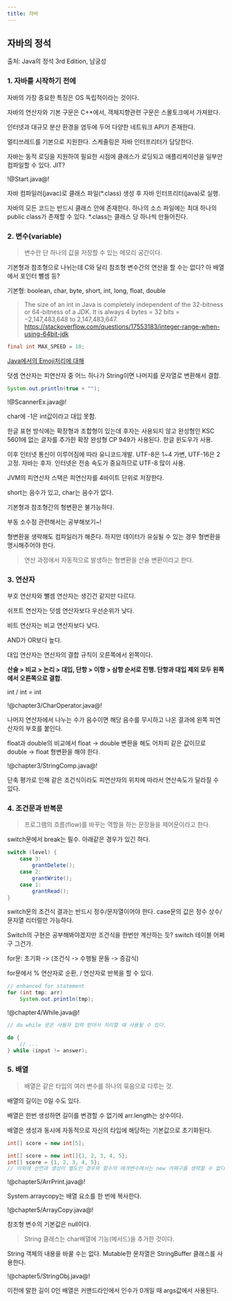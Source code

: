```yaml
---
title: 자바
---
```


## 자바의 정석

출처: Java의 정석 3rd Edition, 남궁성

### 1. 자바를 시작하기 전에

자바의 가장 중요한 특징은 OS 독립적이라는 것이다.

자바의 연산자와 기본 구문은 C++에서, 객체지향관련 구문은 스몰토크에서 가져왔다.

인터넷과 대규모 분산 환경을 염두에 두어 다양한 네트워크 API가 존재한다.

멀티쓰레드를 기본으로 지원한다. 스케줄링은 자바 인터프리터가 담당한다.

자바는 동적 로딩을 지원하여 필요한 시점에 클래스가 로딩되고 애플리케이션을 일부만 컴파일할 수 있다. JIT?

!@Start.java@!

자바 컴파일러(javac)로 클래스 파일(*.class) 생성 후 자바 인터프리터(java)로 실행. 

자바의 모든 코드는 반드시 클래스 안에 존재한다. 하나의 소스 파일에는 최대 하나의 public class가 존재할 수 있다. *.class는 클래스 당 하나씩 만들어진다. 

### 2. 변수(variable)

> 변수란 단 하나의 값을 저장할 수 있는 메모리 공간이다. 

기본형과 참조형으로 나뉘는데 C와 달리 참조형 변수간의 연산을 할 수는 없다? 아 배열에서 포인터 뺄셈 등?

기본형: boolean, char, byte, short, int, long, float, double

> The size of an int in Java is completely independent of the 32-bitness or 64-bitness of a JDK. It is always 4 bytes = 32 bits = −2,147,483,648 to 2,147,483,647. https://stackoverflow.com/questions/17553183/integer-range-when-using-64bit-jdk

```java
final int MAX_SPEED = 10;
```

[Java에서의 Emoji처리에 대해](https://meetup.toast.com/posts/317)

덧셈 연산자는 피연산자 중 어느 하나가 String이면 나머지를 문자열로 변환해서 결합. 

```java
System.out.println(true + "");
```

!@ScannerEx.java@!

char에 -1은 int값이라고 대입 못함. 

한글 표현 방식에는 확장형과 조합형이 있는데 후자는 사용되지 않고 완성형인 KSC 5601에 없는 글자를 추가한 확장 완성형 CP 949가 사용된다. 한글 윈도우가 사용.

이후 인터넷 통신이 이루어짐에 따라 유니코드개발. UTF-8은 1~4 가변, UTF-16은 2 고정. 자바는 후자. 인터넷은 전송 속도가 중요하므로 UTF-8 많이 사용. 

JVM의 피연산자 스택은 피연산자를 4바이트 단위로 저장한다. 

short는 음수가 있고, char는 음수가 없다. 

기본형과 참조형간의 형변환은 불가능하다. 

부동 소수점 관련해서는 공부해보기~!

형변환을 생략해도 컴파일러가 해준다. 하지만 데이터가 유실될 수 있는 경우 형변환을 명시해주어야 한다. 

> 연산 과정에서 자동적으로 발생하는 형변환을 산술 변환이라고 한다. 

### 3. 연산자

부호 연산자와 뺄셈 연산자는 생긴건 같지만 다르다. 

쉬프트 연산자는 덧셈 연산자보다 우선순위가 낮다. 

비트 연산자는 비교 연산자보다 낮다. 

AND가 OR보다 높다. 

대입 연산자는 연산자의 결합 규칙이 오른쪽에서 왼쪽이다. 

**산술 > 비교 > 논리 > 대입, 단항 > 이항 > 삼항 순서로 진행. 단항과 대입 제외 모두 왼쪽에서 오른쪽으로 결합.**

int / int = int

!@chapter3/CharOperator.java@!

나머지 연산자에서 나누는 수가 음수이면 해당 음수를 무시하고 나온 결과에 왼쪽 피연산자의 부호를 붙인다. 

float과 double의 비교에서 float -> double 변환을 해도 어차피 같은 값이므로 double -> float 형변환을 해야 한다. 

!@chapter3/StringComp.java@!

단축 평가로 인해 같은 조건식이라도 피연산자의 위치에 따라서 연산속도가 달라질 수 있다. 

### 4. 조건문과 반복문

> 프로그램의 흐름(flow)를 바꾸는 역할을 하는 문장들을 제어문이라고 한다. 

switch문에서 break는 필수. 아래같은 경우가 있긴 하다. 

```java
switch (level) {
    case 3: 
        grantDelete();
    case 2:
        grantWrite();
    case 1:
        grantRead();
}
```

switch문의 조건식 결과는 반드시 정수/문자열이어야 한다. case문의 값은 정수 상수/문자열 리터럴만 가능하다. 

Switch의 구현은 공부해봐야겠지만 조건식을 한번만 계산하는 듯? switch 테이블 어쩌구 그건가. 

for문: 초기화 -> (조건식 -> 수행될 문들 -> 증감식)

for문에서 % 연산자로 순환, / 연산자로 반복을 할 수 있다. 

```java
// enhanced for statement
for (int tmp: arr)
    System.out.println(tmp);
```

!@chapter4/While.java@!

```java
// do while 문은 사용자 입력 받아서 처리할 때 사용될 수 있다.

do {
    // ...
} while (input != answer);
```

### 5. 배열

> 배열은 같은 타입의 여러 변수를 하나의 묶음으로 다루는 것.

배열의 길이는 0일 수도 있다. 

배열은 한번 생성하면 길이를 변경할 수 없기에 arr.length는 상수이다. 

배열은 생성과 동시에 자동적으로 자신의 타입에 해당하는 기본값으로 초기화된다. 

```java
int[] score = new int[5];

int[] score = new int[]{1, 2, 3, 4, 5};
int[] score = {1, 2, 3, 4, 5}; 
// 이외에 선언과 생성이 별도인 경우와 함수의 매개변수에서는 new 어쩌구를 생략할 수 없다. 
```

!@chapter5/ArrPrint.java@!

System.arraycopy는 배열 요소를 한 번에 복사한다. 

!@chapter5/ArrayCopy.java@!

참조형 변수의 기본값은 null이다. 

> String 클래스는 char배열에 기능(메서드)을 추가한 것이다. 

String 객체의 내용을 바꿀 수는 없다. Mutable한 문자열은 StringBuffer 클래스를 사용한다. 

!@chapter5/StringObj.java@!

이전에 말한 길이 0인 배열은 커맨드라인에서 인수가 0개일 때 args값에서 사용된다. 



